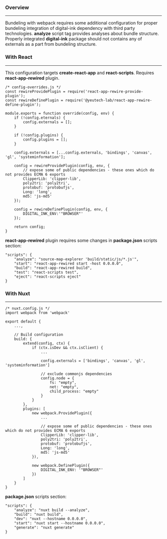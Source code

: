 ### **Overview**
* * *

Bundeling with webpack requires some additional configuration for proper bundeling integration of digital-ink dependency with third party technologies.
**analyze** script tag provides analyses about bundle structure. Properly integrated **digital-ink** package should not contains any of externals as a part from bundeling structure.

### **With React**
* * *

This configuration targets **create-react-app** and **react-scripts**. Requires **react-app-rewired** plugin.

```
/* config-overrides.js */
const rewireProvidePlugin = require('react-app-rewire-provide-plugin');
const rewireDefinePlugin = require('@yeutech-lab/react-app-rewire-define-plugin');

module.exports = function override(config, env) {​​​​​​​​
	if (!config.eternals) {​​​​​​
		config.externals = [];
	}​​

	if (!config.plugins) {​​​​​​​​
		config.plugins = [];
	}​​​​​​​

	config.externals = [...config.externals, 'bindings', 'canvas', 'gl', 'systeminformation'];

	config = rewireProvidePlugin(config, env, {​​​​​​​​
		// expose some of public dependencies - these ones which do not provides ECMA 6 exports
		ClipperLib: 'clipper-lib',
		poly2tri: 'poly2tri',
		protobuf: 'protobufjs',
		Long: 'long',
		md5: 'js-md5'
	}​​​​​​​​);

	config = rewireDefinePlugin(config, env, {​​​​​​​​
		DIGITAL_INK_ENV:'"BROWSER"'
	}​​​​​​​​);

	return config;
}​​​​​​​​
```

**react-app-rewired** plugin requires some changes in **package.json** scripts section:

```
"scripts": {​​​​​​​​
	"analyze": "source-map-explorer 'build/static/js/*.js'",
	"start": "react-app-rewired start -host 0.0.0.0",
	"build": "react-app-rewired build",
	"test": "react-scripts test",
	"eject": "react-scripts eject"
}​​​​​​​​
```

### **With Nuxt**
* * *

```
/* nuxt.config.js */
import webpack from 'webpack'

export default {
	...,

	// Build configuration
	build: {
		extend(config, ctx) {
			if (ctx.isDev && ctx.isClient) {
				...

				config.externals = ['bindings', 'canvas', 'gl', 'systeminformation']

				// exclude commonjs dependencies
				config.node = {
					fs: "empty",
					net: "empty",
					child_process: "empty"
				}
			}
		},
		plugins: [
			new webpack.ProvidePlugin({
				...

				// expose some of public dependencies - these ones which do not provides ECMA 6 exports
				ClipperLib: 'clipper-lib',
				poly2tri: 'poly2tri',
				protobuf: 'protobufjs',
				Long: 'long',
				md5: 'js-md5'
			}),

			new webpack.DefinePlugin({
				DIGITAL_INK_ENV: '"BROWSER"'
			})
		]
	}
}
```

**package.json** scripts section:

```
"scripts": {
	"analyze": "nuxt build --analyze",
	"build": "nuxt build",
	"dev": "nuxt --hostname 0.0.0.0",
	"start": "nuxt start --hostname 0.0.0.0",
	"generate": "nuxt generate"
}
```
